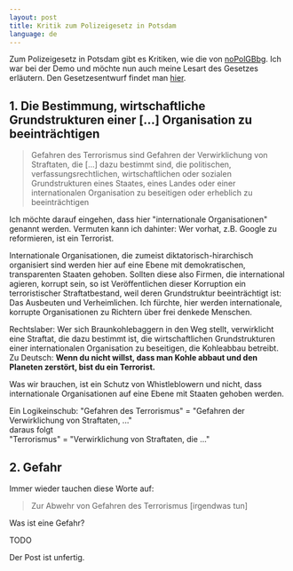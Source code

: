 ```yaml
---
layout: post
title: Kritik zum Polizeigesetz in Potsdam
language: de
---
```



Zum Polizeigesetz in Potsdam gibt es Kritiken, wie die von [noPolGBbg].
Ich war bei der Demo und möchte nun auch meine Lesart des Gesetzes
erläutern.
Den Gesetzesentwurf findet man [hier][entwurf].

## 1. Die Bestimmung, wirtschaftliche Grundstrukturen einer [...] Organisation zu beeinträchtigen


> Gefahren  des  Terrorismus  sind  Gefahren  der  Verwirklichung  von 
> Straftaten, die [...] dazu bestimmt sind, die   politischen,   verfassungsrechtlichen,   wirtschaftlichen   oder   sozialen 
> Grundstrukturen  eines  Staates,  eines  Landes  oder  einer 
> internationalen 
> Organisation zu beseitigen 
> oder erheblich zu beeinträchtigen

Ich möchte darauf eingehen, dass hier "internationale Organisationen" genannt
werden. Vermuten kann ich dahinter: 
Wer vorhat, z.B. Google zu reformieren, ist ein Terrorist.

Internationale Organisationen, die zumeist diktatorisch-hirarchisch
organisiert sind werden hier auf eine Ebene mit demokratischen,
transparenten Staaten gehoben.
Sollten diese also Firmen, die international agieren, korrupt sein,
so ist Veröffentlichen dieser Korruption ein terroristischer
Straftatbestand, weil deren Grundstruktur beeinträchtigt ist:
Das Ausbeuten und Verheimlichen.
Ich fürchte, hier werden internationale, korrupte Organisationen zu Richtern über frei denkede
Menschen.

Rechtslaber: Wer sich Braunkohlebaggern in den Weg stellt, verwirklicht eine Straftat,
die dazu bestimmt ist, die wirtschaftlichen Grundstrukturen einer
internationalen Organisation zu beseitigen, die Kohleabbau betreibt.  
Zu Deutsch: **Wenn du nicht willst, dass man Kohle abbaut und den Planeten
zerstört, bist du ein Terrorist.**

Was wir brauchen, ist ein Schutz von Whistleblowern und nicht, dass
internationale Organisationen auf eine Ebene mit Staaten gehoben werden.

Ein Logikeinschub:
"Gefahren  des  Terrorismus" = "Gefahren  der  Verwirklichung  von Straftaten, ..."  
daraus folgt  
"Terrorismus" = "Verwirklichung von Straftaten, die ..."


## 2. Gefahr

Immer wieder tauchen diese Worte auf:

> Zur Abwehr von Gefahren des Terrorismus [irgendwas tun]

Was ist eine Gefahr?

TODO

Der Post ist unfertig.


[entwurf]: https://www.parlamentsdokumentation.brandenburg.de/parladoku/w6/drs/ab_9800/9821.pdf
[noPolGBbg]: https://noPolGBbg.de/
